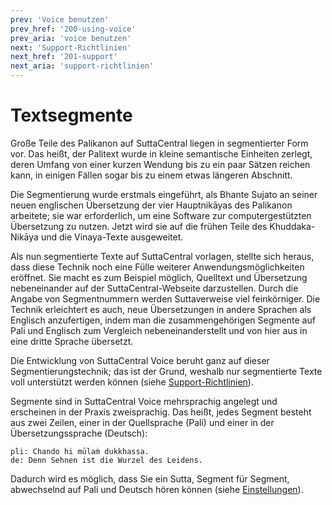 ```yaml
---
prev: 'Voice benutzen'
prev_href: '200-using-voice'
prev_aria: 'voice benutzen'
next: 'Support-Richtlinien'
next_href: '201-support'
next_aria: 'support-richtlinien'
---
```

# Textsegmente
Große Teile des Palikanon auf SuttaCentral liegen in segmentierter Form vor. Das heißt, der Palitext wurde in kleine semantische Einheiten zerlegt, deren Umfang von einer kurzen Wendung bis zu ein paar Sätzen reichen kann, in einigen Fällen sogar bis zu einem etwas längeren Abschnitt.

Die Segmentierung wurde erstmals eingeführt, als Bhante Sujato an seiner neuen englischen Übersetzung der vier Hauptnikāyas des Palikanon arbeitete; sie war erforderlich, um eine Software zur computergestützten Übersetzung zu nutzen. Jetzt wird sie auf die frühen Teile des Khuddaka-Nikāya und die Vinaya-Texte ausgeweitet.

Als nun segmentierte Texte auf SuttaCentral vorlagen, stellte sich heraus, dass diese Technik noch eine Fülle weiterer Anwendungsmöglichkeiten eröffnet. Sie macht es zum Beispiel möglich, Quelltext und Übersetzung nebeneinander auf der SuttaCentral-Webseite darzustellen. Durch die Angabe von Segmentnummern werden Suttaverweise viel feinkörniger. Die Technik erleichtert es auch, neue Übersetzungen in andere Sprachen als Englisch anzufertigen, indem man die zusammengehörigen Segmente auf Pali und Englisch zum Vergleich nebeneinanderstellt und von hier aus in eine dritte Sprache übersetzt.

Die Entwicklung von SuttaCentral Voice beruht ganz auf dieser Segmentierungstechnik; das ist der Grund, weshalb nur segmentierte Texte voll unterstützt werden können (siehe [Support-Richtlinien](/dhammaregen/de/201-support)).

Segmente sind in SuttaCentral Voice mehrsprachig angelegt und erscheinen in der Praxis zweisprachig. Das heißt, jedes Segment besteht aus zwei Zeilen, einer in der Quellsprache (Pali) und einer in der Übersetzungssprache (Deutsch):

```
pli: Chando hi mūlaṁ dukkhassa.
de: Denn Sehnen ist die Wurzel des Leidens.
```
Dadurch wird es möglich, dass Sie ein Sutta, Segment für Segment, abwechselnd auf Pali und Deutsch hören können (siehe [Einstellungen](/dhammaregen/de/201-einstellungen)).
